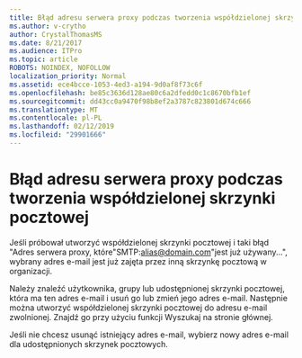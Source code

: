 ```yaml
---
title: Błąd adresu serwera proxy podczas tworzenia współdzielonej skrzynki pocztowej
ms.author: v-crytho
author: CrystalThomasMS
ms.date: 8/21/2017
ms.audience: ITPro
ms.topic: article
ROBOTS: NOINDEX, NOFOLLOW
localization_priority: Normal
ms.assetid: ece4bcce-1053-4ed3-a194-9d0af8f73c6f
ms.openlocfilehash: be85c3636d128ae80c6a2dfedd0c1c8670bfb1ef
ms.sourcegitcommit: dd43cc0a9470f98b8ef2a3787c823801d674c666
ms.translationtype: MT
ms.contentlocale: pl-PL
ms.lasthandoff: 02/12/2019
ms.locfileid: "29901666"
---
```

# <a name="proxy-address-error-while-creating-a-shared-mailbox"></a>Błąd adresu serwera proxy podczas tworzenia współdzielonej skrzynki pocztowej

Jeśli próbował utworzyć współdzielonej skrzynki pocztowej i taki błąd "Adres serwera proxy, które"SMTP:alias@domain.com"jest już używany...", wybrany adres e-mail jest już zajęta przez inną skrzynkę pocztową w organizacji.
  
Należy znaleźć użytkownika, grupy lub udostępnionej skrzynki pocztowej, która ma ten adres e-mail i usuń go lub zmień jego adres e-mail. Następnie można utworzyć współdzielonej skrzynki pocztowej do adresu e-mail zwolnionej. Znajdź go przy użyciu funkcji Wyszukaj na stronie głównej.
  
Jeśli nie chcesz usunąć istniejący adres e-mail, wybierz nowy adres e-mail dla udostępnionych skrzynek pocztowych.
  

